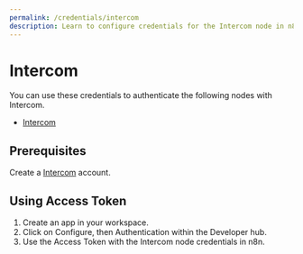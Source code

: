 ```yaml
---
permalink: /credentials/intercom
description: Learn to configure credentials for the Intercom node in n8n
---
```


# Intercom

You can use these credentials to authenticate the following nodes with Intercom.
- [Intercom](../../nodes-library/nodes/Intercom/README.md)


## Prerequisites

Create a [Intercom](https://www.intercom.com/) account.

<!-- ## Using OAuth

1. Click "Use OAuth" in Authentication page.
2. Fill out required information.
3. Use Client Secret and Client ID in your Intercom node credentials in n8n.
4. Enter n8n provided redirect URL in configuration. Redirect URL Explanation [here](../README.md). -->

## Using Access Token

1. Create an app in your workspace.
2. Click on Configure, then Authentication within the Developer hub.
3. Use the Access Token with the Intercom node credentials in n8n.
